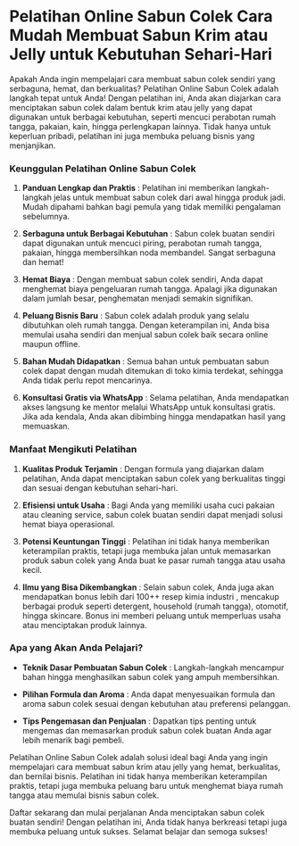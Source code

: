 # Pelatihan Online Sabun Colek Cara Mudah Membuat Sabun Krim atau Jelly untuk Kebutuhan Sehari-Hari


Apakah Anda ingin mempelajari cara membuat sabun colek sendiri yang serbaguna, hemat, dan berkualitas? Pelatihan Online Sabun Colek adalah langkah tepat untuk Anda! Dengan pelatihan ini, Anda akan diajarkan cara menciptakan sabun colek dalam bentuk krim atau jelly yang dapat digunakan untuk berbagai kebutuhan, seperti mencuci perabotan rumah tangga, pakaian, kain, hingga perlengkapan lainnya. Tidak hanya untuk keperluan pribadi, pelatihan ini juga membuka peluang bisnis yang menjanjikan.


### Keunggulan Pelatihan Online Sabun Colek

1. **Panduan Lengkap dan Praktis** :
Pelatihan ini memberikan langkah-langkah jelas untuk membuat sabun colek dari awal hingga produk jadi. Mudah dipahami bahkan bagi pemula yang tidak memiliki pengalaman sebelumnya.

2. **Serbaguna untuk Berbagai Kebutuhan** :
Sabun colek buatan sendiri dapat digunakan untuk mencuci piring, perabotan rumah tangga, pakaian, hingga membersihkan noda membandel. Sangat serbaguna dan hemat!

3. **Hemat Biaya** :
Dengan membuat sabun colek sendiri, Anda dapat menghemat biaya pengeluaran rumah tangga. Apalagi jika digunakan dalam jumlah besar, penghematan menjadi semakin signifikan.

4. **Peluang Bisnis Baru** :
Sabun colek adalah produk yang selalu dibutuhkan oleh rumah tangga. Dengan keterampilan ini, Anda bisa memulai usaha sendiri dan menjual sabun colek baik secara online maupun offline.

5. **Bahan Mudah Didapatkan** :
Semua bahan untuk pembuatan sabun colek dapat dengan mudah ditemukan di toko kimia terdekat, sehingga Anda tidak perlu repot mencarinya.

6. **Konsultasi Gratis via WhatsApp** :
Selama pelatihan, Anda mendapatkan akses langsung ke mentor melalui WhatsApp untuk konsultasi gratis. Jika ada kendala, Anda akan dibimbing hingga mendapatkan hasil yang memuaskan.


### Manfaat Mengikuti Pelatihan

1. **Kualitas Produk Terjamin** :
Dengan formula yang diajarkan dalam pelatihan, Anda dapat menciptakan sabun colek yang berkualitas tinggi dan sesuai dengan kebutuhan sehari-hari.

2. **Efisiensi untuk Usaha** :
Bagi Anda yang memiliki usaha cuci pakaian atau cleaning service, sabun colek buatan sendiri dapat menjadi solusi hemat biaya operasional.

3. **Potensi Keuntungan Tinggi** :
Pelatihan ini tidak hanya memberikan keterampilan praktis, tetapi juga membuka jalan untuk memasarkan produk sabun colek yang Anda buat ke pasar rumah tangga atau usaha kecil.

4. **Ilmu yang Bisa Dikembangkan** :
Selain sabun colek, Anda juga akan mendapatkan bonus lebih dari 100++ resep kimia industri , mencakup berbagai produk seperti detergent, household (rumah tangga), otomotif, hingga skincare. Bonus ini memberi peluang untuk memperluas usaha atau menciptakan produk lainnya.


### Apa yang Akan Anda Pelajari?

- **Teknik Dasar Pembuatan Sabun Colek** :
Langkah-langkah mencampur bahan hingga menghasilkan sabun colek yang ampuh membersihkan.

- **Pilihan Formula dan Aroma** :
Anda dapat menyesuaikan formula dan aroma sabun colek sesuai dengan kebutuhan atau preferensi pelanggan.

- **Tips Pengemasan dan Penjualan** :
Dapatkan tips penting untuk mengemas dan memasarkan produk sabun colek buatan Anda agar lebih menarik bagi pembeli.

Pelatihan Online Sabun Colek adalah solusi ideal bagi Anda yang ingin mempelajari cara membuat sabun krim atau jelly yang hemat, berkualitas, dan bernilai bisnis. Pelatihan ini tidak hanya memberikan keterampilan praktis, tetapi juga membuka peluang baru untuk menghemat biaya rumah tangga atau memulai bisnis sabun colek.

Daftar sekarang dan mulai perjalanan Anda menciptakan sabun colek buatan sendiri! Dengan pelatihan ini, Anda tidak hanya berkreasi tetapi juga membuka peluang untuk sukses. Selamat belajar dan semoga sukses! 
